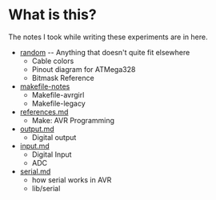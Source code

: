 # What is this?

The notes I took while writing these experiments are in here.

* [random](./random.md) -- Anything that doesn't quite fit elsewhere
  * Cable colors
  * Pinout diagram for ATMega328
  * Bitmask Reference
* [makefile-notes](./makefile-notes.md)
  * Makefile-avrgirl
  * Makefile-legacy
* [references.md](./references.md)
  * Make: AVR Programming
* [output.md](./output.md)
  * Digital output
* [input.md](./input.md)
  * Digital Input
  * ADC
* [serial.md](./serial.md)
  * how serial works in AVR
  * lib/serial